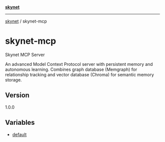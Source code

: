 [**skynet**](../README.md)

***

[skynet](../README.md) / skynet-mcp

# skynet-mcp

Skynet MCP Server

An advanced Model Context Protocol server with persistent memory and autonomous learning.
Combines graph database (Memgraph) for relationship tracking and vector database (Chroma)
for semantic memory storage.

## Version

1.0.0

## Variables

- [default](variables/default.md)
